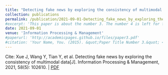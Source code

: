 ```yaml
---
title: "Detecting fake news by exploring the consistency of multimodal data"
collection: publications
permalink: /publication/2021-09-01-Detecting_fake_news_by_exploring_the_consistency_of_multimodal_data
#excerpt: 'This paper is about the number 3. The number 4 is left for future work.'
date: 2021-09-01
venue: 'Information Processing & Management'
#paperurl: 'http://academicpages.github.io/files/paper3.pdf'
#citation: 'Your Name, You. (2015). &quot;Paper Title Number 3.&quot; <i>Journal 1</i>. 1(3).'
---
```


Cite: Xue J, Wang Y, Tian Y, et al. Detecting fake news by exploring the consistency of multimodal data[J]. Information Processing & Management, 2021, 58(5): 102610.  \| [PDF](http://xuejx7.github.io/files/2021-09-01-Detecting_fake_news_by_exploring_the_consistency_of_multimodal_data.pdf)
